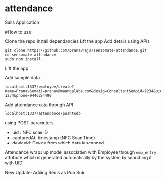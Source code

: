 # attendance

Sails Application


#How to use

Clone the repo 
Install dependancies 
Lift the app
Add details using APIs

```
git clone https://github.com/pranavrajs/sensomate-attendance.git
cd sensomate-attendance
sudo npm install
```

Lift the app

Add sample data
```
localhost:1337/employee/create?name=Pranav&email=pranav@maangalabs.com&desig=Consultant&empid=1234&uid=EM-1234&phone=9446284490
```

Add attendance data through API

```
localhost:1337/attendance/pushtodb
```
using POST parameters 

- uid : NFC scan ID
- capturedAt: timestamp (NFC Scan Time)
- deviceid: Device from which data is scanned


Attendance wraps up model association with Employee through `emp_entry` attribute which is generated automatically by the system by searching it with UID


New Update: 
Adding Redis as Pub Sub


